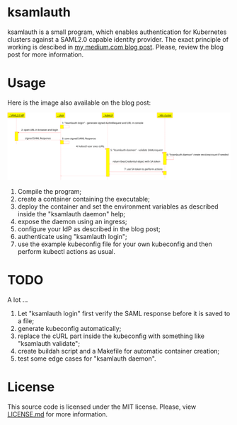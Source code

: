 # ksamlauth

ksamlauth is a small program, which enables authentication for Kubernetes clusters against a SAML2.0 capable identity provider. The exact principle of working is descibed in [my medium.com blog post](https://mihail-milev.medium.com/kubernetes-authentication-using-saml2-0-4167c0051ebe). Please, review the blog post for more information.

# Usage

Here is the image also available on the blog post:

![ksamlauth UML diagram](/assets/ksamlauth.png "ksamlauth UML diagram")

1. Compile the program;
2. create a container containing the executable;
3. deploy the container and set the environment variables as described inside the "ksamlauth daemon" help;
4. expose the daemon using an ingress;
5. configure your IdP as described in the blog post;
6. authenticate using "ksamlauth login";
7. use the example kubeconfig file for your own kubeconfig and then perform kubectl actions as usual.

# TODO

A lot ...

1. Let "ksamlauth login" first verify the SAML response before it is saved to a file;
2. generate kubeconfig automatically;
3. replace the cURL part inside the kubeconfig with something like "ksamlauth validate";
4. create buildah script and a Makefile for automatic container creation;
5. test some edge cases for "ksamlauth daemon".

# License

This source code is licensed under the MIT license. Please, view [LICENSE.md](/LICENSE.md) for more information.
